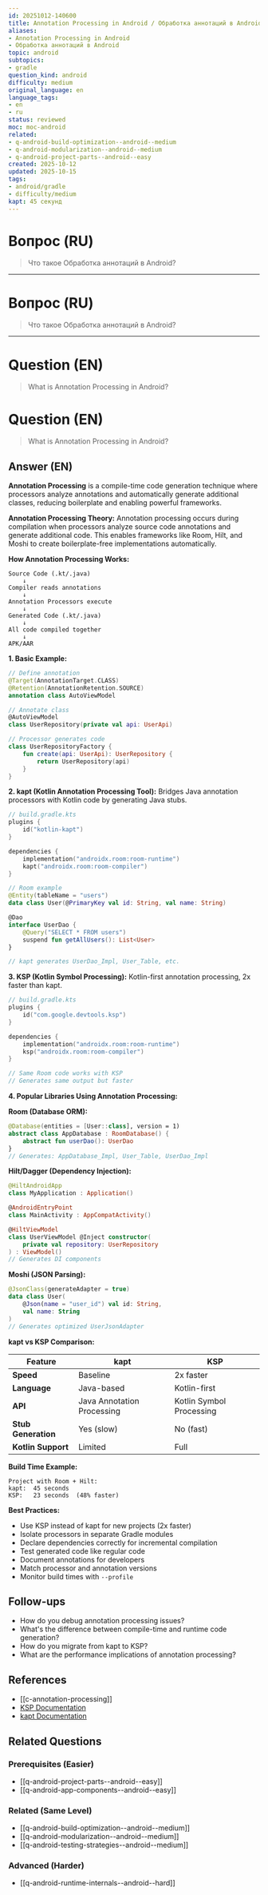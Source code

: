 ```yaml
---
id: 20251012-140600
title: Annotation Processing in Android / Обработка аннотаций в Android
aliases:
- Annotation Processing in Android
- Обработка аннотаций в Android
topic: android
subtopics:
- gradle
question_kind: android
difficulty: medium
original_language: en
language_tags:
- en
- ru
status: reviewed
moc: moc-android
related:
- q-android-build-optimization--android--medium
- q-android-modularization--android--medium
- q-android-project-parts--android--easy
created: 2025-10-12
updated: 2025-10-15
tags:
- android/gradle
- difficulty/medium
kapt: 45 секунд
---
```


# Вопрос (RU)
> Что такое Обработка аннотаций в Android?

---

# Вопрос (RU)
> Что такое Обработка аннотаций в Android?

---

# Question (EN)
> What is Annotation Processing in Android?

# Question (EN)
> What is Annotation Processing in Android?

## Answer (EN)
**Annotation Processing** is a compile-time code generation technique where processors analyze annotations and automatically generate additional classes, reducing boilerplate and enabling powerful frameworks.

**Annotation Processing Theory:**
Annotation processing occurs during compilation when processors analyze source code annotations and generate additional code. This enables frameworks like Room, Hilt, and Moshi to create boilerplate-free implementations automatically.

**How Annotation Processing Works:**

```
Source Code (.kt/.java)
    ↓
Compiler reads annotations
    ↓
Annotation Processors execute
    ↓
Generated Code (.kt/.java)
    ↓
All code compiled together
    ↓
APK/AAR
```

**1. Basic Example:**

```kotlin
// Define annotation
@Target(AnnotationTarget.CLASS)
@Retention(AnnotationRetention.SOURCE)
annotation class AutoViewModel

// Annotate class
@AutoViewModel
class UserRepository(private val api: UserApi)

// Processor generates code
class UserRepositoryFactory {
    fun create(api: UserApi): UserRepository {
        return UserRepository(api)
    }
}
```

**2. kapt (Kotlin Annotation Processing Tool):**
Bridges Java annotation processors with Kotlin code by generating Java stubs.

```kotlin
// build.gradle.kts
plugins {
    id("kotlin-kapt")
}

dependencies {
    implementation("androidx.room:room-runtime")
    kapt("androidx.room:room-compiler")
}

// Room example
@Entity(tableName = "users")
data class User(@PrimaryKey val id: String, val name: String)

@Dao
interface UserDao {
    @Query("SELECT * FROM users")
    suspend fun getAllUsers(): List<User>
}

// kapt generates UserDao_Impl, User_Table, etc.
```

**3. KSP (Kotlin Symbol Processing):**
Kotlin-first annotation processing, 2x faster than kapt.

```kotlin
// build.gradle.kts
plugins {
    id("com.google.devtools.ksp")
}

dependencies {
    implementation("androidx.room:room-runtime")
    ksp("androidx.room:room-compiler")
}

// Same Room code works with KSP
// Generates same output but faster
```

**4. Popular Libraries Using Annotation Processing:**

**Room (Database ORM):**
```kotlin
@Database(entities = [User::class], version = 1)
abstract class AppDatabase : RoomDatabase() {
    abstract fun userDao(): UserDao
}
// Generates: AppDatabase_Impl, User_Table, UserDao_Impl
```

**Hilt/Dagger (Dependency Injection):**
```kotlin
@HiltAndroidApp
class MyApplication : Application()

@AndroidEntryPoint
class MainActivity : AppCompatActivity()

@HiltViewModel
class UserViewModel @Inject constructor(
    private val repository: UserRepository
) : ViewModel()
// Generates DI components
```

**Moshi (JSON Parsing):**
```kotlin
@JsonClass(generateAdapter = true)
data class User(
    @Json(name = "user_id") val id: String,
    val name: String
)
// Generates optimized UserJsonAdapter
```

**kapt vs KSP Comparison:**

| Feature | kapt | KSP |
|---------|------|-----|
| **Speed** | Baseline | 2x faster |
| **Language** | Java-based | Kotlin-first |
| **API** | Java Annotation Processing | Kotlin Symbol Processing |
| **Stub Generation** | Yes (slow) | No (fast) |
| **Kotlin Support** | Limited | Full |

**Build Time Example:**
```
Project with Room + Hilt:
kapt:  45 seconds
KSP:   23 seconds  (48% faster)
```

**Best Practices:**
- Use KSP instead of kapt for new projects (2x faster)
- Isolate processors in separate Gradle modules
- Declare dependencies correctly for incremental compilation
- Test generated code like regular code
- Document annotations for developers
- Match processor and annotation versions
- Monitor build times with `--profile`

## Follow-ups

- How do you debug annotation processing issues?
- What's the difference between compile-time and runtime code generation?
- How do you migrate from kapt to KSP?
- What are the performance implications of annotation processing?

## References

- [[c-annotation-processing]]
- [KSP Documentation](https://kotlinlang.org/docs/ksp-overview.html)
- [kapt Documentation](https://kotlinlang.org/docs/kapt.html)

## Related Questions

### Prerequisites (Easier)
- [[q-android-project-parts--android--easy]]
- [[q-android-app-components--android--easy]]

### Related (Same Level)
- [[q-android-build-optimization--android--medium]]
- [[q-android-modularization--android--medium]]
- [[q-android-testing-strategies--android--medium]]

### Advanced (Harder)
- [[q-android-runtime-internals--android--hard]]